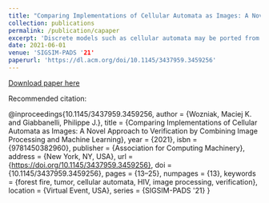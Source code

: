 ```yaml
---
title: "Comparing Implementations of Cellular Automata as Images: A Novel Approach to Verification by Combining Image Processing and Machine Learning"
collection: publications
permalink: /publication/capaper
excerpt: 'Discrete models such as cellular automata may be ported from one platform or language onto another to improve performances, for instance by rewriting legacy Matlab code into C++ or adding optimizations into a Python implementation. Although such transformations can offer benefits such as scalability or maintainability, they also have the risk of introducing bugs. While standard verification techniques can always be applied, this situation presents a unique opportunity since the two implementations can be directly compared based on their simulation runs. Although comparing average results across runs of a same configuration is a common practice, our paper shows that many bugs would not be detected at this aggregate level. We thus propose comparing implementations of cellular automata by analyzing their outputs as images. In this paper, we examine the detection of several implementation errors using five different techniques (supervised/unsupervised image processing, decision trees, random forests, or deep learning) across three different cellular automata models (forest fire, tumor, HIV). We show that in some models, random forests can detect 4 out of 5 erroneous runs, although the accuracy depends both on the model and on the nature of the errors.'
date: 2021-06-01
venue: 'SIGSIM-PADS '21'
paperurl: 'https://dl.acm.org/doi/10.1145/3437959.3459256'
---
```


[Download paper here](https://dl.acm.org/doi/pdf/10.1145/3437959.3459256?casa_token=dPjERe4dE9kAAAAA:Yw0efT8H7IbqmLvli79hQuouHGnHPlBrRj3npm6cPkYt1ORvjBKmXX3-x9LEiNOhdQnGEoFFLOXsnw)

Recommended citation:

@inproceedings{10.1145/3437959.3459256,
author = {Wozniak, Maciej K. and Giabbanelli, Philippe J.},
title = {Comparing Implementations of Cellular Automata as Images: A Novel Approach to Verification by Combining Image Processing and Machine Learning},
year = {2021},
isbn = {9781450382960},
publisher = {Association for Computing Machinery},
address = {New York, NY, USA},
url = {https://doi.org/10.1145/3437959.3459256},
doi = {10.1145/3437959.3459256},
pages = {13–25},
numpages = {13},
keywords = {forest fire, tumor, cellular automata, HIV, image processing, verification},
location = {Virtual Event, USA},
series = {SIGSIM-PADS '21}
}